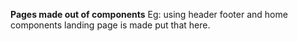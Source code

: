 **Pages made out of components**
Eg: using header footer and home components landing page is made put that here. 